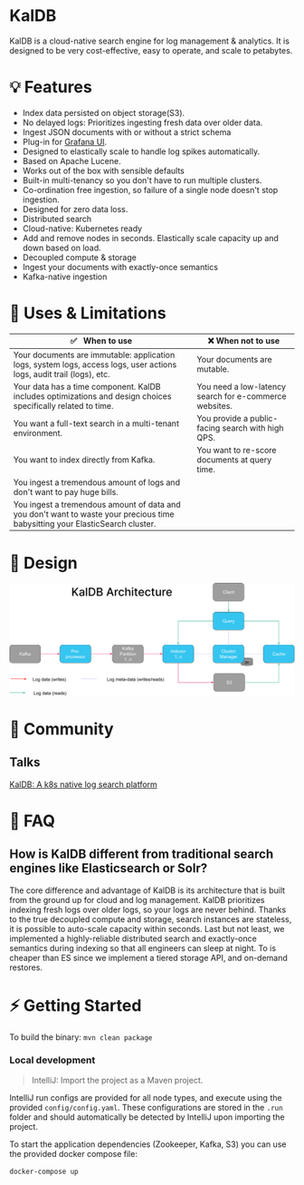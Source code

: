 # KalDB

KalDB is a cloud-native search engine for log management & analytics. It is designed to be very cost-effective, easy to operate, and scale to petabytes.

# 💡 Features

- Index data persisted on object storage(S3).
- No delayed logs: Prioritizes ingesting fresh data over older data.
- Ingest JSON documents with or without a strict schema
- Plug-in for [Grafana UI](https://github.com/slackhq/slack-kaldb-app). 
- Designed to elastically scale to handle log spikes automatically.
- Based on Apache Lucene.
- Works out of the box with sensible defaults
- Built-in multi-tenancy so you don't have to run multiple clusters.
- Co-ordination free ingestion, so failure of a single node doesn't stop ingestion.
- Designed for zero data loss. 
- Distributed search
- Cloud-native: Kubernetes ready
- Add and remove nodes in seconds. Elastically scale capacity up and down based on load.
- Decoupled compute & storage
- Ingest your documents with exactly-once semantics
- Kafka-native ingestion

# 🔎 Uses & Limitations
| :white_check_mark: &nbsp; When to use                                                  	                                                    | :x: When not to use                                       	|
|---------------------------------------------------------------------------------------------------------------------------------------------|--------------------------------------------------------------	|
| Your documents are immutable: application logs, system logs, access logs, user actions logs, audit trail  (logs), etc.                    	 | Your documents are mutable.   	|
| Your data has a time component. KalDB includes optimizations and design choices specifically related to time.                               | You need a low-latency search for e-commerce websites.               	|
| You want a full-text search in a multi-tenant environment.     	                                                                            | You provide a public-facing search with high QPS.	|
| You want to index directly from Kafka.                                                                                                      | You want to re-score documents at query time.
| You ingest a tremendous amount of logs and don't want to pay huge bills.                                                             	      |
| You ingest a tremendous amount of data and you don't want to waste your precious time babysitting your ElasticSearch cluster.                             

# 🎨  Design
![KalDB Architecture](docs/assets/images/kaldb_architecture.png)


# 💬 Community
## Talks
[KalDB: A k8s native log search platform](https://www.youtube.com/watch?v=soC04dpOQEM&t=9391s)

# 🙋 FAQ

## How is KalDB different from traditional search engines like Elasticsearch or Solr?
The core difference and advantage of KalDB is its architecture that is built from the ground up for cloud and log management. KalDB prioritizes indexing fresh logs over older logs, so your logs are never behind. Thanks to the true decoupled compute and storage, search instances are stateless, it is possible to auto-scale capacity within seconds. Last but not least, we implemented a highly-reliable distributed search and exactly-once semantics during indexing so that all engineers can sleep at night. To is cheaper than ES since we implement a tiered storage API, and on-demand restores.

# ⚡ Getting Started

To build the binary: `mvn clean package`

### Local development

> IntelliJ: Import the project as a Maven project.

IntelliJ run configs are provided for all node types, and execute using the provided `config/config.yaml`. These 
configurations are stored in the `.run` folder and should automatically be detected by IntelliJ upon importing the 
project.

To start the application dependencies (Zookeeper, Kafka, S3) you can use the provided docker compose file:
```bash
docker-compose up
```
